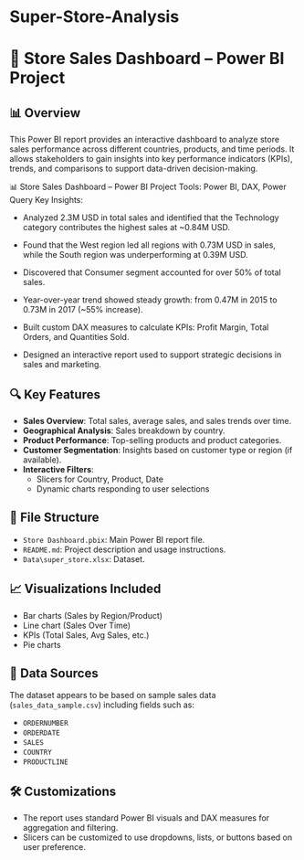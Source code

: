 # Super-Store-Analysis

# 🛒 Store Sales Dashboard – Power BI Project

## 📊 Overview
This Power BI report provides an interactive dashboard to analyze store sales performance across different countries, products, and time periods. It allows stakeholders to gain insights into key performance indicators (KPIs), trends, and comparisons to support data-driven decision-making.


📊 Store Sales Dashboard – Power BI Project
Tools: Power BI, DAX, Power Query
Key Insights:

- Analyzed 2.3M USD in total sales and identified that the Technology category contributes the highest sales at ~0.84M USD.

- Found that the West region led all regions with 0.73M USD in sales, while the South region was underperforming at 0.39M USD.

- Discovered that Consumer segment accounted for over 50% of total sales.

- Year-over-year trend showed steady growth: from 0.47M in 2015 to 0.73M in 2017 (~55% increase).

- Built custom DAX measures to calculate KPIs: Profit Margin, Total Orders, and Quantities Sold.

- Designed an interactive report used to support strategic decisions in sales and marketing.


## 🔍 Key Features
- **Sales Overview**: Total sales, average sales, and sales trends over time.
- **Geographical Analysis**: Sales breakdown by country.
- **Product Performance**: Top-selling products and product categories.
- **Customer Segmentation**: Insights based on customer type or region (if available).
- **Interactive Filters**:
  - Slicers for Country, Product, Date
  - Dynamic charts responding to user selections

## 📁 File Structure
- `Store Dashboard.pbix`: Main Power BI report file.
- `README.md`: Project description and usage instructions.
- `Data\super_store.xlsx`: Dataset.

## 📈 Visualizations Included
- Bar charts (Sales by Region/Product)
- Line chart (Sales Over Time)
- KPIs (Total Sales, Avg Sales, etc.)
- Pie charts

## 🧾 Data Sources
The dataset appears to be based on sample sales data (`sales_data_sample.csv`) including fields such as:
- `ORDERNUMBER`
- `ORDERDATE`
- `SALES`
- `COUNTRY`
- `PRODUCTLINE`

## 🛠️ Customizations
- The report uses standard Power BI visuals and DAX measures for aggregation and filtering.
- Slicers can be customized to use dropdowns, lists, or buttons based on user preference.

